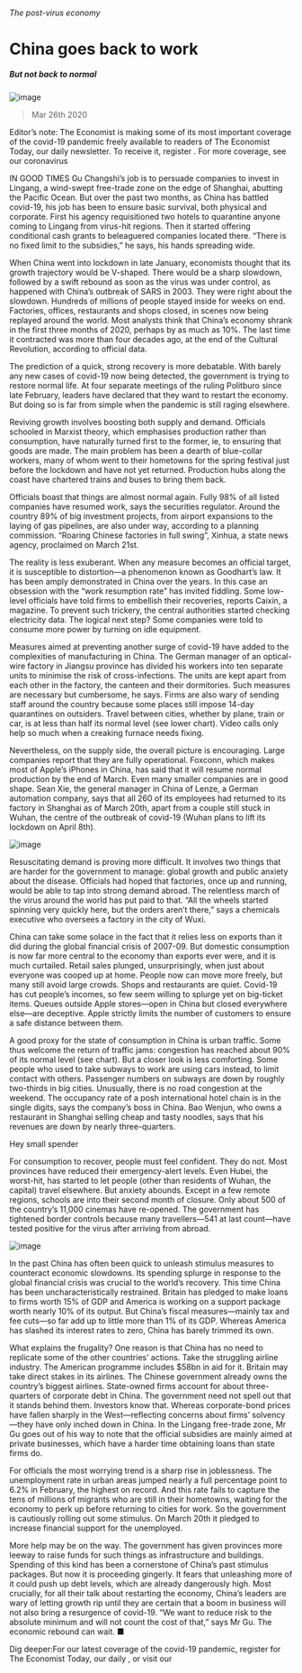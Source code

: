 ###### The post-virus economy
# China goes back to work 
##### But not back to normal 
![image](images/20200328_CNP001_0.jpg) 
> Mar 26th 2020 
Editor’s note: The Economist is making some of its most important coverage of the covid-19 pandemic freely available to readers of The Economist Today, our daily newsletter. To receive it, register . For more coverage, see our coronavirus 
IN GOOD TIMES Gu Changshi’s job is to persuade companies to invest in Lingang, a wind-swept free-trade zone on the edge of Shanghai, abutting the Pacific Ocean. But over the past two months, as China has battled covid-19, his job has been to ensure basic survival, both physical and corporate. First his agency requisitioned two hotels to quarantine anyone coming to Lingang from virus-hit regions. Then it started offering conditional cash grants to beleaguered companies located there. “There is no fixed limit to the subsidies,” he says, his hands spreading wide.
When China went into lockdown in late January, economists thought that its growth trajectory would be V-shaped. There would be a sharp slowdown, followed by a swift rebound as soon as the virus was under control, as happened with China’s outbreak of SARS in 2003. They were right about the slowdown. Hundreds of millions of people stayed inside for weeks on end. Factories, offices, restaurants and shops closed, in scenes now being replayed around the world. Most analysts think that China’s economy shrank in the first three months of 2020, perhaps by as much as 10%. The last time it contracted was more than four decades ago, at the end of the Cultural Revolution, according to official data.

The prediction of a quick, strong recovery is more debatable. With barely any new cases of covid-19 now being detected, the government is trying to restore normal life. At four separate meetings of the ruling Politburo since late February, leaders have declared that they want to restart the economy. But doing so is far from simple when the pandemic is still raging elsewhere.
Reviving growth involves boosting both supply and demand. Officials schooled in Marxist theory, which emphasises production rather than consumption, have naturally turned first to the former, ie, to ensuring that goods are made. The main problem has been a dearth of blue-collar workers, many of whom went to their hometowns for the spring festival just before the lockdown and have not yet returned. Production hubs along the coast have chartered trains and buses to bring them back.
Officials boast that things are almost normal again. Fully 98% of all listed companies have resumed work, says the securities regulator. Around the country 89% of big investment projects, from airport expansions to the laying of gas pipelines, are also under way, according to a planning commission. “Roaring Chinese factories in full swing”, Xinhua, a state news agency, proclaimed on March 21st.
The reality is less exuberant. When any measure becomes an official target, it is susceptible to distortion—a phenomenon known as Goodhart’s law. It has been amply demonstrated in China over the years. In this case an obsession with the “work resumption rate” has invited fiddling. Some low-level officials have told firms to embellish their recoveries, reports Caixin, a magazine. To prevent such trickery, the central authorities started checking electricity data. The logical next step? Some companies were told to consume more power by turning on idle equipment.
Measures aimed at preventing another surge of covid-19 have added to the complexities of manufacturing in China. The German manager of an optical-wire factory in Jiangsu province has divided his workers into ten separate units to minimise the risk of cross-infections. The units are kept apart from each other in the factory, the canteen and their dormitories. Such measures are necessary but cumbersome, he says. Firms are also wary of sending staff around the country because some places still impose 14-day quarantines on outsiders. Travel between cities, whether by plane, train or car, is at less than half its normal level (see lower chart). Video calls only help so much when a creaking furnace needs fixing.
Nevertheless, on the supply side, the overall picture is encouraging. Large companies report that they are fully operational. Foxconn, which makes most of Apple’s iPhones in China, has said that it will resume normal production by the end of March. Even many smaller companies are in good shape. Sean Xie, the general manager in China of Lenze, a German automation company, says that all 260 of its employees had returned to its factory in Shanghai as of March 20th, apart from a couple still stuck in Wuhan, the centre of the outbreak of covid-19 (Wuhan plans to lift its lockdown on April 8th).
![image](images/20200328_CNC888.png) 

Resuscitating demand is proving more difficult. It involves two things that are harder for the government to manage: global growth and public anxiety about the disease. Officials had hoped that factories, once up and running, would be able to tap into strong demand abroad. The relentless march of the virus around the world has put paid to that. “All the wheels started spinning very quickly here, but the orders aren’t there,” says a chemicals executive who oversees a factory in the city of Wuxi.
China can take some solace in the fact that it relies less on exports than it did during the global financial crisis of 2007-09. But domestic consumption is now far more central to the economy than exports ever were, and it is much curtailed. Retail sales plunged, unsurprisingly, when just about everyone was cooped up at home. People now can move more freely, but many still avoid large crowds. Shops and restaurants are quiet. Covid-19 has cut people’s incomes, so few seem willing to splurge yet on big-ticket items. Queues outside Apple stores—open in China but closed everywhere else—are deceptive. Apple strictly limits the number of customers to ensure a safe distance between them.
A good proxy for the state of consumption in China is urban traffic. Some thus welcome the return of traffic jams: congestion has reached about 90% of its normal level (see chart). But a closer look is less comforting. Some people who used to take subways to work are using cars instead, to limit contact with others. Passenger numbers on subways are down by roughly two-thirds in big cities. Unusually, there is no road congestion at the weekend. The occupancy rate of a posh international hotel chain is in the single digits, says the company’s boss in China. Bao Wenjun, who owns a restaurant in Shanghai selling cheap and tasty noodles, says that his revenues are down by nearly three-quarters.
Hey small spender
For consumption to recover, people must feel confident. They do not. Most provinces have reduced their emergency-alert levels. Even Hubei, the worst-hit, has started to let people (other than residents of Wuhan, the capital) travel elsewhere. But anxiety abounds. Except in a few remote regions, schools are into their second month of closure. Only about 500 of the country’s 11,000 cinemas have re-opened. The government has tightened border controls because many travellers—541 at last count—have tested positive for the virus after arriving from abroad.
![image](images/20200328_CNP002_0.jpg) 

In the past China has often been quick to unleash stimulus measures to counteract economic slowdowns. Its spending splurge in response to the global financial crisis was crucial to the world’s recovery. This time China has been uncharacteristically restrained. Britain has pledged to make loans to firms worth 15% of GDP and America is working on a support package worth nearly 10% of its output. But China’s fiscal measures—mainly tax and fee cuts—so far add up to little more than 1% of its GDP. Whereas America has slashed its interest rates to zero, China has barely trimmed its own.
What explains the frugality? One reason is that China has no need to replicate some of the other countries’ actions. Take the struggling airline industry. The American programme includes $58bn in aid for it. Britain may take direct stakes in its airlines. The Chinese government already owns the country’s biggest airlines. State-owned firms account for about three-quarters of corporate debt in China. The government need not spell out that it stands behind them. Investors know that. Whereas corporate-bond prices have fallen sharply in the West—reflecting concerns about firms’ solvency—they have only inched down in China. In the Lingang free-trade zone, Mr Gu goes out of his way to note that the official subsidies are mainly aimed at private businesses, which have a harder time obtaining loans than state firms do.
For officials the most worrying trend is a sharp rise in joblessness. The unemployment rate in urban areas jumped nearly a full percentage point to 6.2% in February, the highest on record. And this rate fails to capture the tens of millions of migrants who are still in their hometowns, waiting for the economy to perk up before returning to cities for work. So the government is cautiously rolling out some stimulus. On March 20th it pledged to increase financial support for the unemployed.
More help may be on the way. The government has given provinces more leeway to raise funds for such things as infrastructure and buildings. Spending of this kind has been a cornerstone of China’s past stimulus packages. But now it is proceeding gingerly. It fears that unleashing more of it could push up debt levels, which are already dangerously high. Most crucially, for all their talk about restarting the economy, China’s leaders are wary of letting growth rip until they are certain that a boom in business will not also bring a resurgence of covid-19. “We want to reduce risk to the absolute minimum and will not count the cost of that,” says Mr Gu. The economic rebound can wait. ■
Dig deeper:For our latest coverage of the covid-19 pandemic, register for The Economist Today, our daily , or visit our 
